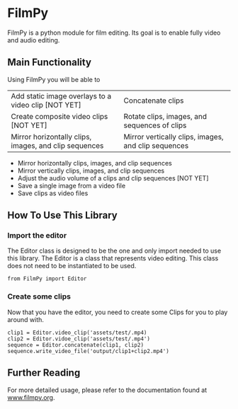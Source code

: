# FilmPy
FilmPy is a python module for film editing. 
Its goal is to enable fully video and audio editing. 

## Main Functionality
Using FilmPy you will be able to

|                                                        |                                                        |
| :----------------------------------------------------- | :----------------------------------------------------- |
| Add static image overlays to a video clip [NOT YET]    | Concatenate clips                                      |
| Create composite video clips [NOT YET]                 | Rotate clips, images, and sequences of clips           |
| Mirror horizontally clips, images, and clip sequences  | Mirror vertically clips, images, and clip sequences    |


* Mirror horizontally clips, images, and clip sequences
* Mirror vertically clips, images, and clip sequences
* Adjust the audio volume of a clips and clip sequences [NOT YET]
* Save a single image from a video file
* Save clips as video files

## How To Use This Library
### Import the editor
The Editor class is designed to be the one and only import needed to use this library. 
The Editor is a class that represents video editing. 
This class does not need to be instantiated to be used.

`from FilmPy import Editor`

### Create some clips 
Now that you have the editor, you need to create some Clips for you to play around with.

```
clip1 = Editor.video_clip('assets/test/.mp4)
clip2 = Editor.vidoe_clip('assets/test/.mp4')
sequence = Editor.concatenate(clip1, clip2)
sequence.write_video_file('output/clip1+clip2.mp4')
```

## Further Reading
 
For more detailed usage, please refer to the documentation found at www.filmpy.org. 
